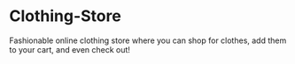 # Clothing-Store
Fashionable online clothing store where you can shop for clothes, add them to your cart, and even check out!
